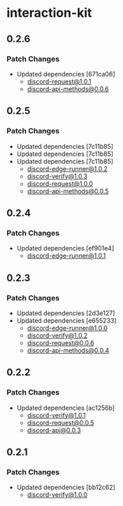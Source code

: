 # interaction-kit

## 0.2.6

### Patch Changes

- Updated dependencies [671ca06]
  - discord-request@1.0.1
  - discord-api-methods@0.0.6

## 0.2.5

### Patch Changes

- Updated dependencies [7c11b85]
- Updated dependencies [7c11b85]
- Updated dependencies [7c11b85]
  - discord-edge-runner@1.0.2
  - discord-verify@1.0.3
  - discord-request@1.0.0
  - discord-api-methods@0.0.5

## 0.2.4

### Patch Changes

- Updated dependencies [ef901e4]
  - discord-edge-runner@1.0.1

## 0.2.3

### Patch Changes

- Updated dependencies [2d3e127]
- Updated dependencies [e655233]
  - discord-edge-runner@1.0.0
  - discord-verify@1.0.2
  - discord-request@0.0.6
  - discord-api-methods@0.0.4

## 0.2.2

### Patch Changes

- Updated dependencies [ac1256b]
  - discord-verify@1.0.1
  - discord-request@0.0.5
  - discord-api@0.0.3

## 0.2.1

### Patch Changes

- Updated dependencies [bb12c62]
  - discord-verify@1.0.0
